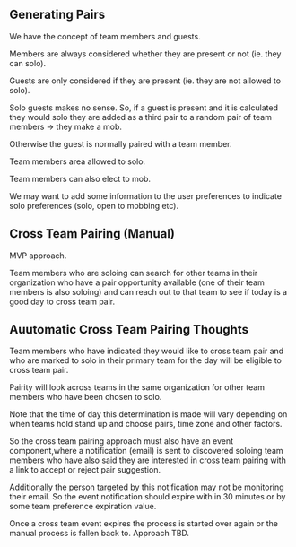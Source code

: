 ## Generating Pairs

We have the concept of team members and guests.

Members are always considered whether they are present or not (ie. they can solo).

Guests are only considered if they are present (ie. they are not allowed to solo).

Solo guests makes no sense. So, if a guest is present and it is calculated they would solo they are added as a third pair to a random pair of team members -> they make a mob.

Otherwise the guest is normally paired with a team member.

Team members area allowed to solo.

Team members can also elect to mob.

We may want to add some information to the user preferences to indicate solo preferences (solo, open to mobbing etc).

## Cross Team Pairing (Manual)

MVP approach.

Team members who are soloing can search for other teams in their organization who have a pair opportunity available (one of their team members is also soloing) and can reach out to that team to see if today is a good day to cross team pair.

## Auutomatic Cross Team Pairing Thoughts

Team members who have indicated they would like to cross team pair and who are marked to solo in their primary team for the day will be eligible to cross team pair.

Pairity will look across teams in the same organization for other team members who have been chosen to solo.

Note that the time of day this determination is made will vary depending on when teams hold stand up and choose pairs, time zone and other factors.

So the cross team pairing approach must also have an event component,where a notification (email) is sent to discovered soloing team members who have also said they are interested in cross team pairing with a link to accept or reject pair suggestion.

Additionally the person targeted by this notification may not be monitoring their email. So the event notification should expire with in 30 minutes or by some team preference expiration value. 

Once a cross team event expires the process is started over again or the manual process is fallen back to. Approach TBD.